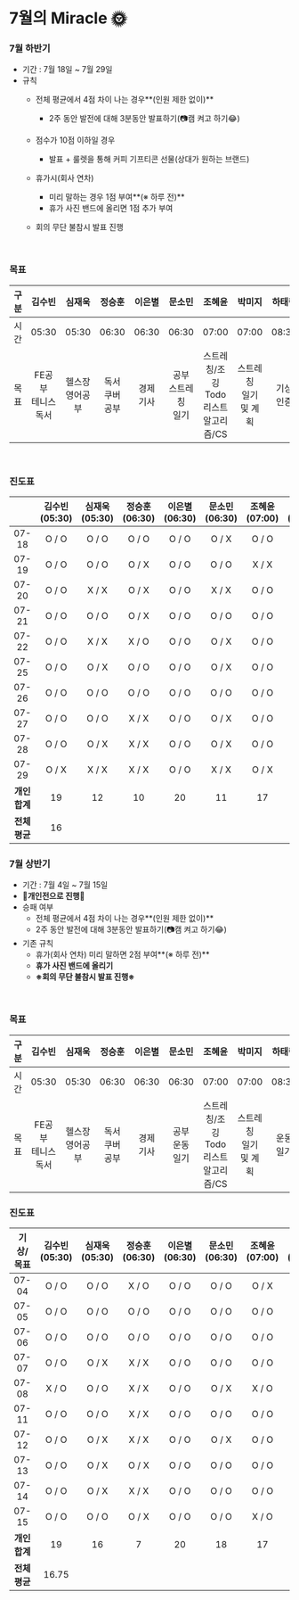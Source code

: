 # **7월의** Miracle 🌞

### 7월 하반기

- 기간 : 7월 18일 ~ 7월 29일
- 규칙
  - 전체 평균에서 4점 차이 나는 경우**(인원 제한 없이)**
    - 2주 동안 발전에 대해 3분동안 발표하기(📷캠 켜고 하기😂)

  - 점수가 10점 이하일 경우
    - 발표 + 룰렛을 통해 커피 기프티콘 선물(상대가 원하는 브랜드)

  - 휴가시(회사 연차)
    - 미리 말하는 경우 1점 부여**(※ 하루 전)**
    - 휴가 사진 밴드에 올리면 1점 추가 부여

  - 회의 무단 불참시 발표 진행


<br/>

### 목표

| 구분 |            김수빈            |        심재욱        |       정승훈        |  이은별   |            문소민            |                     조혜윤                     |           박미지           |  하태린   |
| :--: | :--------------------------: | :------------------: | :-----------------: | :-------: | :--------------------------: | :--------------------------------------------: | :------------------------: | :-------: |
| 시간 |            05:30             |        05:30         |        06:30        |   06:30   |            06:30             |                     07:00                      |           07:00            |   08:30   |
| 목표 | FE공부<br />테니스<br />독서 | 헬스장<br />영어공부 | 독서<br />쿠버 공부 | 경제 기사 | 공부<br />스트레칭<br />일기 | 스트레칭/조깅<br />Todo리스트<br />알고리즘/CS | 스트레칭<br />일기 및 계획 | 기상 인증 |

<br/>

### 진도표

|               | 김수빈(05:30) | 심재욱(05:30) | 정승훈(06:30) | 이은별(06:30) | 문소민(06:30) | 조혜윤(07:00) | 박미지(07:00) | 하태린(08:30) |
| :-----------: | :-----------: | :-----------: | :-----------: | :-----------: | :-----------: | :-----------: | :-----------: | :-----------: |
|     07-18     |     O / O     |     O / O     |     O / O     |     O / O     |     O / X     |     O / O     |     O / O     |     O / O     |
|     07-19     |     O / O     |     O / O     |     O / X     |     O / O     |     O / O     |     X / X     |     O / O     |     O / O     |
|     07-20     |     O / O     |     X / X     |     O / X     |     O / O     |     X / X     |     O / O     |     O / O     |     X / O     |
|     07-21     |     O / O     |     O / O     |     O / X     |     O / O     |     O / O     |     O / O     |     O / O     |     O / O     |
|     07-22     |     O / O     |     X / X     |     X / O     |     O / O     |     O / X     |     O / O     |     O / O     |     O / O     |
|     07-25     |     O / O     |     O / X     |     O / O     |     O / O     |     O / X     |     O / O     |     O / O     |     O / O     |
|     07-26     |     O / O     |     O / O     |     O / O     |     O / O     |     O / O     |     O / O     |     O / O     |     O / O     |
|     07-27     |     O / O     |     O / O     |     X / X     |     O / O     |     O / X     |     O / O     |     O / O     |     O / O     |
|     07-28     |     O / O     |     O / X     |     X / X     |     O / O     |     O / X     |     O / O     |     O / O     |     O / O     |
|     07-29     |     O / X     |     X / X     |     X / X     |     O / O     |     X / X     |     O / X     |     O / O     |     O / O     |
| **개인 합계** |      19       |      12       |      10       |      20       |      11       |      17       |      20       |      19       |
| **전체 평균** |      16       |               |               |               |               |               |               |               |



### 7월 상반기

- 기간 : 7월 4일 ~ 7월 15일
- 🥊**개인전으로 진행**🥊
- 승패 여부
  - 전체 평균에서 4점 차이 나는 경우**(인원 제한 없이)**
  - 2주 동안 발전에 대해 3분동안 발표하기(📷캠 켜고 하기😂)
- 기존 규칙
  - 휴가(회사 연차) 미리 말하면 2점 부여**(※ 하루 전)**
  - **휴가 사진 밴드에 올리기**
  - **※회의 무단 불참시 발표 진행※**

<br/>

### 목표

| 구분 |            김수빈            |        심재욱        |       정승훈        |  이은별   |          문소민          |                     조혜윤                     |           박미지           |     하태린     |
| :--: | :--------------------------: | :------------------: | :-----------------: | :-------: | :----------------------: | :--------------------------------------------: | :------------------------: | :------------: |
| 시간 |            05:30             |        05:30         |        06:30        |   06:30   |          06:30           |                     07:00                      |           07:00            |     08:30      |
| 목표 | FE공부<br />테니스<br />독서 | 헬스장<br />영어공부 | 독서<br />쿠버 공부 | 경제 기사 | 공부<br />운동<br />일기 | 스트레칭/조깅<br />Todo리스트<br />알고리즘/CS | 스트레칭<br />일기 및 계획 | 운동<br />일기 |

### 진도표

|   기상/목표   | 김수빈(05:30) | 심재욱(05:30) | 정승훈(06:30) | 이은별(06:30) | 문소민(06:30) | 조혜윤(07:00) | 박미지(07:00) | 하태린(08:30) |
| :-----------: | :-----------: | :-----------: | :-----------: | :-----------: | :-----------: | :-----------: | :-----------: | :-----------: |
|     07-04     |     O / O     |     O / O     |     X / O     |     O / O     |     O / O     |     O / X     |     O / O     |     O / O     |
|     07-05     |     O / O     |     O / O     |     O / O     |     O / O     |     O / O     |     O / O     |     O / O     |     O / O     |
|     07-06     |     O / O     |     O / O     |     O / O     |     O / O     |     O / O     |     O / O     |     O / O     |     O / O     |
|     07-07     |     O / O     |     O / X     |     X / X     |     O / O     |     O / O     |     O / O     |     O / O     |     O / O     |
|     07-08     |     X / O     |     O / O     |     X / X     |     O / O     |     O / X     |     X / O     |     O / O     |     O / O     |
|     07-11     |     O / O     |     O / O     |     X / X     |     O / O     |     O / O     |     O / O     |     O / O     |     O / O     |
|     07-12     |     O / O     |     O / X     |     X / X     |     O / O     |     O / X     |     O / O     |     X / O     |     O / O     |
|     07-13     |     O / O     |     O / X     |     O / X     |     O / O     |     O / O     |     O / O     |     O / O     |     O / X     |
|     07-14     |     O / O     |     O / X     |     X / X     |     O / O     |     O / O     |     O / O     |     O / O     |     O / O     |
|     07-15     |     O / O     |     O / O     |     O / X     |     O / O     |     O / O     |     X / O     |     O / O     |     O / X     |
| **개인 합계** |      19       |      16       |       7       |      20       |      18       |      17       |      19       |      18       |
| **전체 평균** |     16.75     |               |               |               |               |               |               |               |
